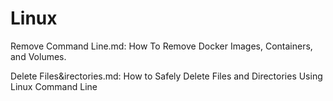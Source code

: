 # Linux
Remove Command Line.md: How To Remove Docker Images, Containers, and Volumes.

Delete Files&irectories.md: How to Safely Delete Files and Directories Using Linux Command Line
